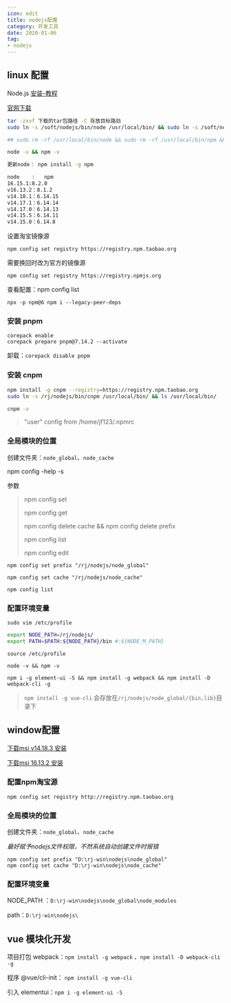```yaml
---
icon: edit
title: nodejs配置
category: 开发工具
date: 2020-01-06
tag:
- nodejs
---
```


## linux 配置

Node.js  [安装-教程](https://blog.csdn.net/qq_42476834/article/details/110789382)

[官网下载](http://nodejs.cn/download/)

```bash
tar -zxvf 下载的tar包路径 -C 存放目标路劲
sudo ln -s /soft/nodejs/bin/node /usr/local/bin/ && sudo ln -s /soft/nodejs/bin/npm /usr/local/bin/ && ls /usr/local/bin/

## sudo rm -rf /usr/local/bin/node && sudo rm -rf /usr/local/bin/npm && sudo rm -rf /usr/local/bin/cnpm

node -v && npm -v

更新node： npm install -g npm 

node    : 	npm
16.15.1:8.2.0
v16.13.2：8.1.2
v14.18.1：6.14.15
v14.17.1：6.14.14
v14.17.0：6.14.13
v14.15.5：6.14.11
v14.15.0：6.14.8
```

设置淘宝镜像源
```shell
npm config set registry https://registry.npm.taobao.org
```
需要换回时改为官方的镜像源
```shell
npm config set registry https://registry.npmjs.org
```
查看配置：npm config list

`npx -p npm@6 npm i --legacy-peer-deps`

### 安装 pnpm

```
corepack enable
corepack prepare pnpm@7.14.2 --activate
```
卸载：`corepack disable pnpm`

### 安装 cnpm

```bash
npm install -g cnpm --registry=https://registry.npm.taobao.org
sudo ln -s /rj/nodejs/bin/cnpm /usr/local/bin/ && ls /usr/local/bin/

cnpm -v
```

> "user" config from /home/jf123/.npmrc

### 全局模块的位置

创建文件夹：`node_global`、`node_cache`

npm config -help -s 

参数

> npm config set 
>
> npm config get 
>
> npm config delete cache && npm config delete prefix 
>
> npm config list
>
> npm config edit

```shell
npm config set prefix "/rj/nodejs/node_global" 

npm config set cache "/rj/nodejs/node_cache"

npm config list
```

### 配置环境变量

`sudo vim /etc/profile`

```bash
export NODE_PATH=/rj/nodejs/
export PATH=$PATH:${NODE_PATH}/bin #:${NODE_M_PATH}
```

`source /etc/profile`

`node -v && npm -v`

```
npm i -g element-ui -S && npm install -g webpack && npm install -D webpack-cli -g
```
> `npm install -g vue-cli` 会存放在`/rj/nodejs/node_global/{bin,lib}`目录下

## window配置

[下载msi v14.18.3 安装](https://cdn.npm.taobao.org/dist/node/v14.18.3/node-v14.18.3-x64.msi)

[下载msi 16.13.2 安装](https://cdn.npm.taobao.org/dist/node/v16.13.2/node-v16.13.2-x64.msi)

### 配置npm淘宝源

`npm config set registry http://registry.npm.taobao.org`

### 全局模块的位置

创建文件夹：`node_global`、`node_cache`

*最好赋予nodejs文件权限，不然系统自动创建文件时报错*

```shell
npm config set prefix "D:\rj-win\nodejs\node_global"
npm config set cache "D:\rj-win\nodejs\node_cache"
```

### 配置环境变量

NODE_PATH ：`D:\rj-win\nodejs\node_global\node_modules`

path：`D:\rj-win\nodejs\`


## vue 模块化开发

项目打包 webpack：`npm install -g webpack` 、`npm install -D webpack-cli -g`

程序 @vue/cli-init： `npm install -g vue-cli`

引入 elementui：`npm i -g element-ui -S`




